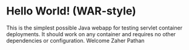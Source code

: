 Hello World! (WAR-style)
===============

This is the simplest possible Java webapp for testing servlet container deployments.  It should work on any container and requires no other dependencies or configuration.
Welcome
Zaher Pathan
